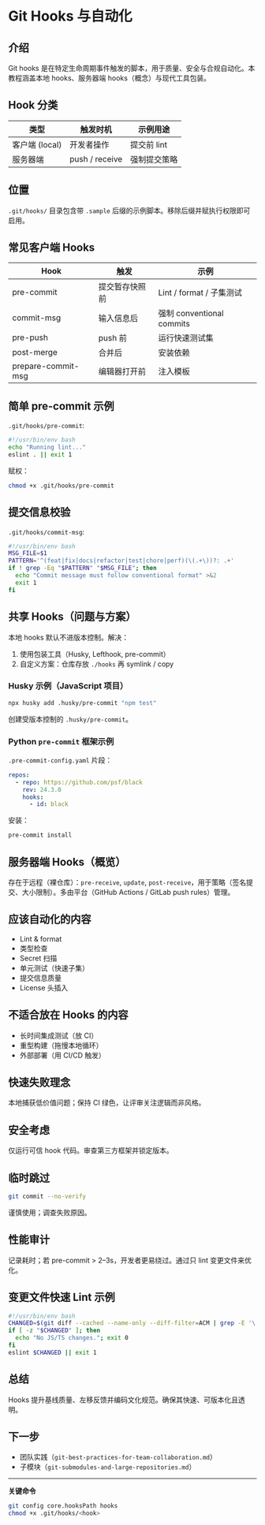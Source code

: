 # Git Hooks 与自动化

## 介绍
Git hooks 是在特定生命周期事件触发的脚本，用于质量、安全与合规自动化。本教程涵盖本地 hooks、服务器端 hooks（概念）与现代工具包装。

## Hook 分类
| 类型 | 触发时机 | 示例用途 |
|------|----------|----------|
| 客户端 (local) | 开发者操作 | 提交前 lint |
| 服务器端 | push / receive | 强制提交策略 |

## 位置
`.git/hooks/` 目录包含带 `.sample` 后缀的示例脚本。移除后缀并赋执行权限即可启用。

## 常见客户端 Hooks
| Hook | 触发 | 示例 |
|------|------|------|
| pre-commit | 提交暂存快照前 | Lint / format / 子集测试 |
| commit-msg | 输入信息后 | 强制 conventional commits |
| pre-push | push 前 | 运行快速测试集 |
| post-merge | 合并后 | 安装依赖 |
| prepare-commit-msg | 编辑器打开前 | 注入模板 |

## 简单 pre-commit 示例
`.git/hooks/pre-commit`:
```bash
#!/usr/bin/env bash
echo "Running lint..."
eslint . || exit 1
```
赋权：
```bash
chmod +x .git/hooks/pre-commit
```

## 提交信息校验
`.git/hooks/commit-msg`:
```bash
#!/usr/bin/env bash
MSG_FILE=$1
PATTERN='^(feat|fix|docs|refactor|test|chore|perf)(\(.+\))?: .+'
if ! grep -Eq "$PATTERN" "$MSG_FILE"; then
  echo "Commit message must follow conventional format" >&2
  exit 1
fi
```

## 共享 Hooks（问题与方案）
本地 hooks 默认不进版本控制。解决：
1. 使用包装工具（Husky, Lefthook, pre-commit）
2. 自定义方案：仓库存放 `./hooks` 再 symlink / copy

### Husky 示例（JavaScript 项目）
```bash
npx husky add .husky/pre-commit "npm test"
```
创建受版本控制的 `.husky/pre-commit`。

### Python `pre-commit` 框架示例
`.pre-commit-config.yaml` 片段：
```yaml
repos:
  - repo: https://github.com/psf/black
    rev: 24.3.0
    hooks:
      - id: black
```
安装：
```bash
pre-commit install
```

## 服务器端 Hooks（概览）
存在于远程（裸仓库）：`pre-receive`, `update`, `post-receive`，用于策略（签名提交、大小限制）。多由平台（GitHub Actions / GitLab push rules）管理。

## 应该自动化的内容
- Lint & format
- 类型检查
- Secret 扫描
- 单元测试（快速子集）
- 提交信息质量
- License 头插入

## 不适合放在 Hooks 的内容
- 长时间集成测试（放 CI）
- 重型构建（拖慢本地循环）
- 外部部署（用 CI/CD 触发）

## 快速失败理念
本地捕获低价值问题；保持 CI 绿色，让评审关注逻辑而非风格。

## 安全考虑
仅运行可信 hook 代码。审查第三方框架并锁定版本。

## 临时跳过
```bash
git commit --no-verify
```
谨慎使用；调查失败原因。

## 性能审计
记录耗时；若 pre-commit > 2–3s，开发者更易绕过。通过只 lint 变更文件来优化。

## 变更文件快速 Lint 示例
```bash
#!/usr/bin/env bash
CHANGED=$(git diff --cached --name-only --diff-filter=ACM | grep -E '\.(js|ts|jsx|tsx)$') || true
if [ -z "$CHANGED" ]; then
  echo "No JS/TS changes."; exit 0
fi
eslint $CHANGED || exit 1
```

## 总结
Hooks 提升基线质量、左移反馈并编码文化规范。确保其快速、可版本化且透明。

## 下一步
- 团队实践（`git-best-practices-for-team-collaboration.md`）
- 子模块（`git-submodules-and-large-repositories.md`）

---
**关键命令**
```bash
git config core.hooksPath hooks
chmod +x .git/hooks/<hook>
```
